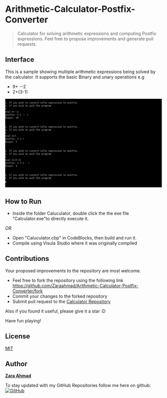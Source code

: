 # Arithmetic-Calculator-Postfix-Converter
> Calculator for solving arithmetic expressions and computing Postfix expressions. Feel free to propose improvements and generate pull requests.


## Interface
This is a sample showing multiple arithmetic expressions being solved by the calculator. It supports the basic Binary and unary operations e.g <br/>
* 9+ --2
* 2+(3-1)

![](Calculator.png)


## How to Run
* Inside the folder Caluculator, double click the the exe file "Calculator.exe"to directly execute it.

*OR*
* Open "Caluculator.cbp" in CodeBlocks, then build and run it.
* Compile using Visula Studio where it was originally compiled


## Contributions
Your proposed improvements to the repository are most welcome.
* Feel free to fork the repository using the following link <https://github.com/Zaraahmad/Arithmetic-Calculator-Postfix-Converter/fork>
* Commit your changes to the forked repository
* Submit pull request to the [Calculator Repository](https://github.com/Zaraahmad/Arithmetic-Calculator-Postfix-Converter)

Also if you found it useful, please give it a star :D

Have fun playing!

## License
[MIT](../master/LICENSE)

## Author
[**Zara Ahmad**](https://github.com/Zaraahmad)

To stay updated with my GitHub Repositories follow me here on github:<br/>
[![GitHub](https://img.shields.io/badge/Connect-zaraahmad-blue.svg?logo=Github&longCache=true&style=flatl&label=Follow)](https://github.com/zaraahmad)
<br/><br/>
